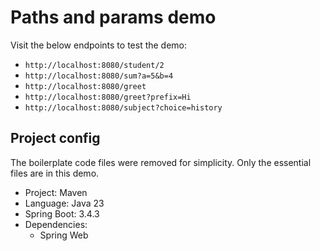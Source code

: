 # Paths and params demo

Visit the below endpoints to test the demo:

- `http://localhost:8080/student/2`
- `http://localhost:8080/sum?a=5&b=4`
- `http://localhost:8080/greet`
- `http://localhost:8080/greet?prefix=Hi`
- `http://localhost:8080/subject?choice=history`

## Project config

The boilerplate code files were removed for simplicity. Only the essential files are in this demo.

- Project: Maven
- Language: Java 23
- Spring Boot: 3.4.3
- Dependencies:
  - Spring Web
